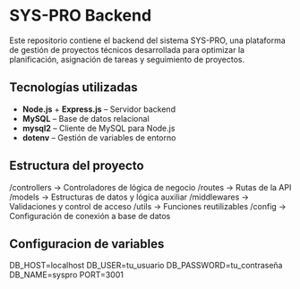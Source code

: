 # SYS-PRO Backend

Este repositorio contiene el backend del sistema SYS-PRO, una plataforma de gestión de proyectos técnicos desarrollada para optimizar la planificación, asignación de tareas y seguimiento de proyectos.

## Tecnologías utilizadas

- **Node.js** + **Express.js** – Servidor backend
- **MySQL** – Base de datos relacional
- **mysql2** – Cliente de MySQL para Node.js
- **dotenv** – Gestión de variables de entorno

## Estructura del proyecto
/controllers → Controladores de lógica de negocio
/routes → Rutas de la API
/models → Estructuras de datos y lógica auxiliar
/middlewares → Validaciones y control de acceso
/utils → Funciones reutilizables
/config → Configuración de conexión a base de datos

## Configuracion de variables
DB_HOST=localhost
DB_USER=tu_usuario
DB_PASSWORD=tu_contraseña
DB_NAME=syspro
PORT=3001
